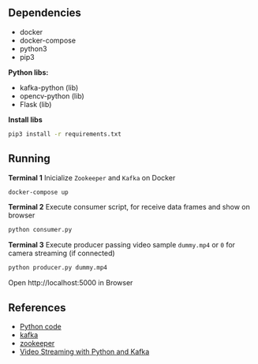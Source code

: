 ## Dependencies

* docker
* docker-compose
* python3
* pip3

**Python libs:**

* kafka-python (lib)
* opencv-python (lib)
* Flask (lib)

**Install libs**

```bash
pip3 install -r requirements.txt
```

## Running


**Terminal 1** Inicialize `Zookeeper` and `Kafka` on Docker
```bash
docker-compose up
```

**Terminal 2** Execute consumer script, for receive data frames and show on browser 
```bash
python consumer.py
```

**Terminal 3** Execute producer passing video sample `dummy.mp4` or `0` for camera streaming (if connected)
```bash
python producer.py dummy.mp4
```

Open http://localhost:5000 in Browser 

## References

* [Python code](https://github.com/akmamun/kafka-python-camera-stream)
* [kafka](https://hub.docker.com/r/wurstmeister/kafka/)
* [zookeeper](https://github.com/bitnami/bitnami-docker-zookeeper)
* [Video Streaming with Python and Kafka](https://medium.com/@kevin.michael.horan/distributed-video-streaming-with-python-and-kafka-551de69fe1dd)
